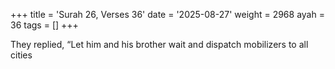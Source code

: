 +++
title = 'Surah 26, Verses 36'
date = '2025-08-27'
weight = 2968
ayah = 36
tags = []
+++

They replied, “Let him and his brother wait and dispatch mobilizers to all cities